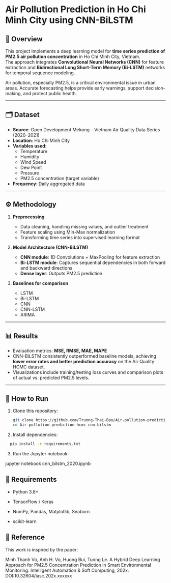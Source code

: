 # Air Pollution Prediction in Ho Chi Minh City using CNN-BiLSTM

## 📌 Overview
This project implements a deep learning model for **time series prediction of PM2.5 air pollution concentration** in Ho Chi Minh City, Vietnam.  
The approach integrates **Convolutional Neural Networks (CNN)** for feature extraction and **Bidirectional Long Short-Term Memory (Bi-LSTM)** networks for temporal sequence modeling.

Air pollution, especially PM2.5, is a critical environmental issue in urban areas. Accurate forecasting helps provide early warnings, support decision-making, and protect public health.

---

## 🗂 Dataset
- **Source**: Open Development Mekong – Vietnam Air Quality Data Series (2020–2021)  
- **Location**: Ho Chi Minh City  
- **Variables used**:  
  - Temperature  
  - Humidity  
  - Wind Speed  
  - Dew Point  
  - Pressure  
  - PM2.5 concentration (target variable)  
- **Frequency**: Daily aggregated data  

---

## ⚙️ Methodology
1. **Preprocessing**
   - Data cleaning, handling missing values, and outlier treatment  
   - Feature scaling using Min-Max normalization  
   - Transforming time series into supervised learning format  

2. **Model Architecture (CNN-BiLSTM)**
   - **CNN module**: 1D Convolutions + MaxPooling for feature extraction  
   - **Bi-LSTM module**: Captures sequential dependencies in both forward and backward directions  
   - **Dense layer**: Outputs PM2.5 prediction  

3. **Baselines for comparison**
   - LSTM  
   - Bi-LSTM  
   - CNN  
   - CNN-LSTM  
   - ARIMA  

---

## 📊 Results
- Evaluation metrics: **MSE, RMSE, MAE, MAPE**  
- CNN-BiLSTM consistently outperformed baseline models, achieving **lower error rates and better prediction accuracy** on the Air Quality HCMC dataset.  
- Visualizations include training/testing loss curves and comparison plots of actual vs. predicted PM2.5 levels.

---

## 🚀 How to Run
1. Clone this repository:
   ```bash
   git clone https://github.com/Truong-Thai-Bao/Air-pollution-prediction-hcmc-cnn-bilstm.git
   cd Air-pollution-prediction-hcmc-cnn-bilstm
   ```
2. Install dependencies:
  ```bash
    pip install -r requirements.txt
  ```

3. Run the Jupyter notebook:

jupyter notebook cnn_bilstm_2020.ipynb

## 📌 Requirements

- Python 3.8+

- TensorFlow / Keras

- NumPy, Pandas, Matplotlib, Seaborn

- scikit-learn

## 📖 Reference

This work is inspired by the paper:

Minh Thanh Vo, Anh H. Vo, Huong Bui, Tuong Le.
A Hybrid Deep Learning Approach for PM2.5 Concentration Prediction in Smart Environmental Monitoring.
Intelligent Automation & Soft Computing, 202x. DOI:10.32604/iasc.202x.xxxxxx


